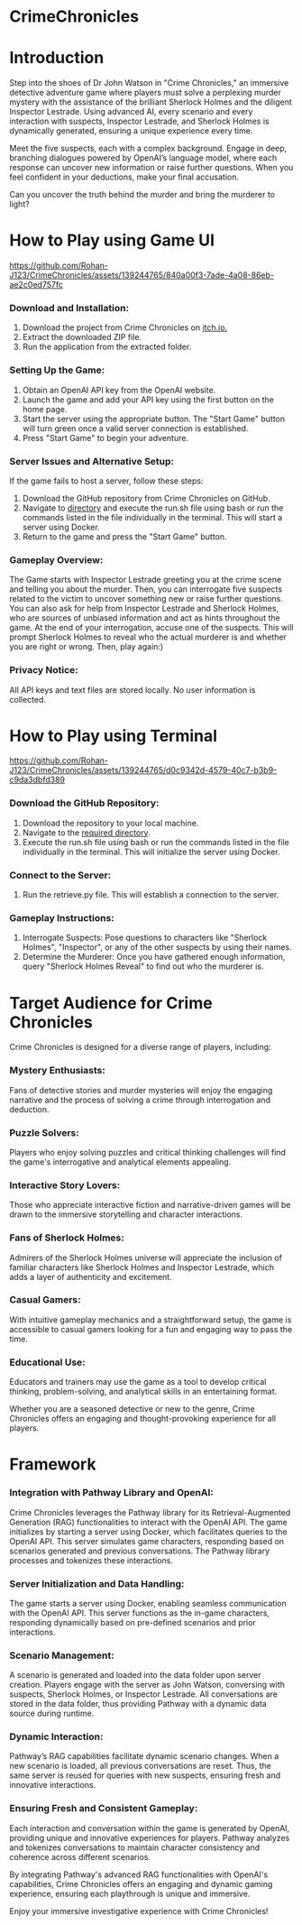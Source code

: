 # CrimeChronicles

# Introduction

Step into the shoes of Dr John Watson in "Crime Chronicles," an immersive detective adventure game where players must solve a perplexing murder mystery with the assistance of the brilliant Sherlock Holmes and the diligent Inspector Lestrade. Using advanced AI, every scenario and every interaction with suspects, Inspector Lestrade, and Sherlock Holmes is dynamically generated, ensuring a unique experience every time.

Meet the five suspects, each with a complex background. Engage in deep, branching dialogues powered by OpenAI’s language model, where each response can uncover new information or raise further questions. When you feel confident in your deductions, make your final accusation. 

Can you uncover the truth behind the murder and bring the murderer to light?

# How to Play using Game UI

https://github.com/Rohan-J123/CrimeChronicles/assets/139244765/840a00f3-7ade-4a08-86eb-ae2c0ed757fc

### Download and Installation:

1. Download the project from Crime Chronicles on [itch.io.](https://rohan-j123.itch.io/crime-chronicles)
2. Extract the downloaded ZIP file.
3. Run the application from the extracted folder.

### Setting Up the Game:

1. Obtain an OpenAI API key from the OpenAI website.
2. Launch the game and add your API key using the first button on the home page.
3. Start the server using the appropriate button. The "Start Game" button will turn green once a valid server connection is established.
4. Press "Start Game" to begin your adventure.

### Server Issues and Alternative Setup:

If the game fails to host a server, follow these steps:
1. Download the GitHub repository from Crime Chronicles on GitHub.
2. Navigate to [directory](https://github.com/Rohan-J123/CrimeChronicles/tree/main/CrimeChronicles/Assets/StreamingAssets/Scripts/contextful_parsing) and execute the run.sh file using bash or run the commands listed in the file individually in the terminal. This will start a server using Docker.
3. Return to the game and press the "Start Game" button.

### Gameplay Overview:

The Game starts with Inspector Lestrade greeting you at the crime scene and telling you about the murder. Then, you can interrogate five suspects related to the victim to uncover something new or raise further questions. You can also ask for help from Inspector Lestrade and Sherlock Holmes, who are sources of unbiased information and act as hints throughout the game. At the end of your interrogation, accuse one of the suspects. This will prompt Sherlock Holmes to reveal who the actual murderer is and whether you are right or wrong. Then, play again:)

### Privacy Notice:

All API keys and text files are stored locally. No user information is collected.

# How to Play using Terminal

https://github.com/Rohan-J123/CrimeChronicles/assets/139244765/d0c9342d-4579-40c7-b3b9-c9da3dbfd389

### Download the GitHub Repository:

1. Download the repository to your local machine.
2. Navigate to the [required directory](https://github.com/Rohan-J123/CrimeChronicles/tree/main/CrimeChronicles/Assets/StreamingAssets/Scripts/contextful_parsing).
3. Execute the run.sh file using bash or run the commands listed in the file individually in the terminal. This will initialize the server using Docker.

### Connect to the Server:

1. Run the retrieve.py file. This will establish a connection to the server.

### Gameplay Instructions:

1. Interrogate Suspects:
Pose questions to characters like "Sherlock Holmes", "Inspector", or any of the other suspects by using their names.
2. Determine the Murderer:
Once you have gathered enough information, query "Sherlock Holmes Reveal" to find out who the murderer is.

# Target Audience for Crime Chronicles
Crime Chronicles is designed for a diverse range of players, including:

### Mystery Enthusiasts:
Fans of detective stories and murder mysteries will enjoy the engaging narrative and the process of solving a crime through interrogation and deduction.

### Puzzle Solvers:
Players who enjoy solving puzzles and critical thinking challenges will find the game's interrogative and analytical elements appealing.

### Interactive Story Lovers:
Those who appreciate interactive fiction and narrative-driven games will be drawn to the immersive storytelling and character interactions.

### Fans of Sherlock Holmes:
Admirers of the Sherlock Holmes universe will appreciate the inclusion of familiar characters like Sherlock Holmes and Inspector Lestrade, which adds a layer of authenticity and excitement.

### Casual Gamers:
With intuitive gameplay mechanics and a straightforward setup, the game is accessible to casual gamers looking for a fun and engaging way to pass the time.

### Educational Use:
Educators and trainers may use the game as a tool to develop critical thinking, problem-solving, and analytical skills in an entertaining format.

Whether you are a seasoned detective or new to the genre, Crime Chronicles offers an engaging and thought-provoking experience for all players.

# Framework
### Integration with Pathway Library and OpenAI:
Crime Chronicles leverages the Pathway library for its Retrieval-Augmented Generation (RAG) functionalities to interact with the OpenAI API. The game initializes by starting a server using Docker, which facilitates queries to the OpenAI API. This server simulates game characters, responding based on scenarios generated and previous conversations. The Pathway library processes and tokenizes these interactions.

### Server Initialization and Data Handling:
The game starts a server using Docker, enabling seamless communication with the OpenAI API.
This server functions as the in-game characters, responding dynamically based on pre-defined scenarios and prior interactions.

### Scenario Management:
A scenario is generated and loaded into the data folder upon server creation.
Players engage with the server as John Watson, conversing with suspects, Sherlock Holmes, or Inspector Lestrade.
All conversations are stored in the data folder, thus providing Pathway with a dynamic data source during runtime.

### Dynamic Interaction:
Pathway’s RAG capabilities facilitate dynamic scenario changes. When a new scenario is loaded, all previous conversations are reset.
Thus, the same server is reused for queries with new suspects, ensuring fresh and innovative interactions.

### Ensuring Fresh and Consistent Gameplay:
Each interaction and conversation within the game is generated by OpenAI, providing unique and innovative experiences for players.
Pathway analyzes and tokenizes conversations to maintain character consistency and coherence across different scenarios.

By integrating Pathway's advanced RAG functionalities with OpenAI's capabilities, Crime Chronicles offers an engaging and dynamic gaming experience, ensuring each playthrough is unique and immersive.

Enjoy your immersive investigative experience with Crime Chronicles!





